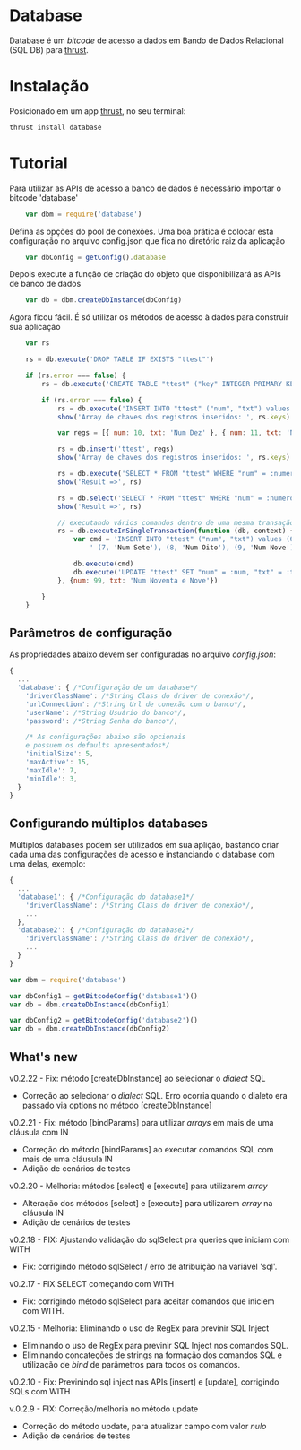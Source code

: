 Database
===============

Database é um *bitcode* de acesso a dados em Bando de Dados Relacional (SQL DB) para [thrust](https://github.com/thrustjs/thrust).

# Instalação

Posicionado em um app [thrust](https://github.com/thrustjs/thrust), no seu terminal:

```bash
thrust install database
```

# Tutorial

Para utilizar as APIs de acesso a banco de dados é necessário importar o bitcode 'database'
```javascript
    var dbm = require('database')
```

Defina as opções do pool de conexões. Uma boa prática é colocar esta configuração no arquivo config.json que
fica no diretório raiz da aplicação
```javascript
    var dbConfig = getConfig().database
```

Depois execute a função de criação do objeto que disponibilizará as APIs de banco de dados
```javascript
    var db = dbm.createDbInstance(dbConfig)
```

Agora ficou fácil. É só utilizar os métodos de acesso à dados para construir sua aplicação
```javascript
    var rs

    rs = db.execute('DROP TABLE IF EXISTS "ttest"')

    if (rs.error === false) {
        rs = db.execute('CREATE TABLE "ttest" ("key" INTEGER PRIMARY KEY AUTOINCREMENT, "num" NUMERIC, "txt" VARCHAR(64)) ')

        if (rs.error === false) {
            rs = db.execute('INSERT INTO "ttest" ("num", "txt") values (1, 'Num Um')', true)
            show('Array de chaves dos registros inseridos: ', rs.keys)

            var regs = [{ num: 10, txt: 'Num Dez' }, { num: 11, txt: 'Num Onze' }, { num: 12, txt: 'Num Doze' }]

            rs = db.insert('ttest', regs)
            show('Array de chaves dos registros inseridos: ', rs.keys)

            rs = db.execute('SELECT * FROM "ttest" WHERE "num" = :numero AND "txt" = :texto', {numero: 11, texto: 'Num Onze'})
            show('Result =>', rs)

            rs = db.select('SELECT * FROM "ttest" WHERE "num" = :numero AND "txt" = :texto', {numero: 10, texto: 'Num Dez'})
            show('Result =>', rs)

            // executando vários comandos dentro de uma mesma transação
            rs = db.executeInSingleTransaction(function (db, context) {
                var cmd = 'INSERT INTO "ttest" ("num", "txt") values (6, \'Num Seis\'), ' +
                    ' (7, 'Num Sete'), (8, 'Num Oito'), (9, 'Num Nove')'

                db.execute(cmd)
                db.execute('UPDATE "ttest" SET "num" = :num, "txt" = :txt WHERE "num"=9', context)
            }, {num: 99, txt: 'Num Noventa e Nove'})

        }
    }

```
## Parâmetros de configuração
As propriedades abaixo devem ser configuradas no arquivo *config.json*:

``` javascript
{
  ...
  'database': { /*Configuração de um database*/
    'driverClassName': /*String Class do driver de conexão*/,
    'urlConnection': /*String Url de conexão com o banco*/,
    'userName': /*String Usuário do banco*/,
    'password': /*String Senha do banco*/,

    /* As configurações abaixo são opcionais
    e possuem os defaults apresentados*/
    'initialSize': 5,
    'maxActive': 15,
    'maxIdle': 7,
    'minIdle': 3,
  }
}
```
## Configurando múltiplos databases

Múltiplos databases podem ser utilizados em sua aplição, bastando criar cada uma das configurações de acesso e instanciando o database com uma delas, exemplo:

``` javascript
{
  ...
  'database1': { /*Configuração do database1*/
    'driverClassName': /*String Class do driver de conexão*/,
    ...
  },
  'database2': { /*Configuração do database2*/
    'driverClassName': /*String Class do driver de conexão*/,
    ...
  }
}
```
``` javascript
var dbm = require('database')

var dbConfig1 = getBitcodeConfig('database1')()
var db = dbm.createDbInstance(dbConfig1)

var dbConfig2 = getBitcodeConfig('database2')()
var db = dbm.createDbInstance(dbConfig2)
```

## What's new

v0.2.22 - Fix: método [createDbInstance] ao selecionar o _dialect_ SQL
* Correção ao selecionar o _dialect_ SQL. Erro ocorria quando o dialeto era passado via options no
método [createDbInstance]

v0.2.21 - Fix: método [bindParams] para utilizar _arrays_ em mais de uma cláusula com IN
* Correção do método [bindParams] ao executar comandos SQL com mais de uma cláusula IN
* Adição de cenários de testes

v0.2.20 - Melhoria: métodos [select] e [execute] para utilizarem _array_
* Alteração dos métodos [select] e [execute] para utilizarem _array_ na cláusula IN
* Adição de cenários de testes

v0.2.18 - FIX: Ajustando validação do sqlSelect pra queries que iniciam com WITH
* Fix: corrigindo método sqlSelect / erro de atribuição na variável 'sql'.

v0.2.17 - FIX SELECT começando com WITH
* Fix: corrigindo método sqlSelect para aceitar comandos que iniciem com WITH.

v0.2.15 - Melhoria: Eliminando o uso de RegEx para previnir SQL Inject
* Eliminando o uso de RegEx para previnir SQL Inject nos comandos SQL.
* Eliminando concateções de strings na formação dos comandos SQL e utilização de _bind_ de parâmetros para todos os comandos.

v0.2.10 - Fix: Previnindo sql inject nas APIs [insert] e [update], corrigindo SQLs com WITH

v.0.2.9 - FIX: Correção/melhoria no método update
* Correção do método update, para atualizar campo com valor _nulo_
* Adição de cenários de testes
